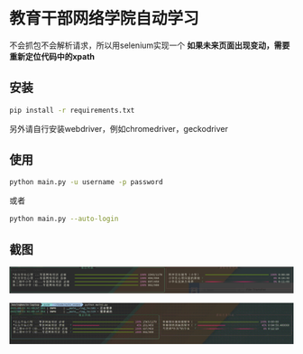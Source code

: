 # 教育干部网络学院自动学习

不会抓包不会解析请求，所以用selenium实现一个
**如果未来页面出现变动，需要重新定位代码中的xpath**

## 安装
```bash
pip install -r requirements.txt
```
另外请自行安装webdriver，例如chromedriver，geckodriver


## 使用
```bash
python main.py -u username -p password
```

或者

```bash
python main.py --auto-login
```

## 截图
![静态](./screenshot/20210908112425.png)

![动态](./screenshot/out2.gif)